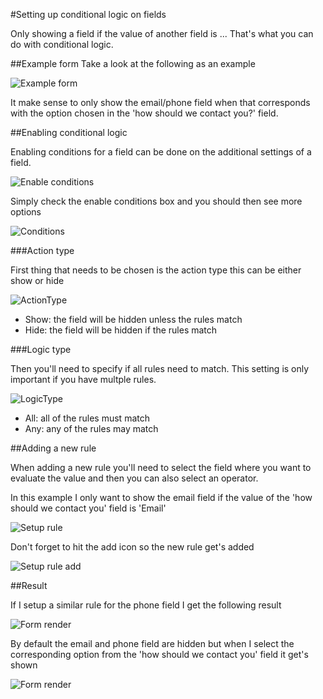 #Setting up conditional logic on fields

Only showing a field if the value of another field is ... That's what you can do with conditional logic.

##Example form
Take a look at the following as an example

![Example form](ExampleForm.png)

It make sense to only show the email/phone field when that corresponds with the option chosen in the 'how should we contact you?' field.

##Enabling conditional logic

Enabling conditions for a field can be done on the additional settings of a field.


![Enable conditions](EnableConditions.png)

Simply check the enable conditions box and you should then see more options

![Conditions](Conditions.png)

###Action type

First thing that needs to be chosen is the action type this can be either show or hide

![ActionType](ActionType.png)

- Show: the field will be hidden unless the rules match
- Hide: the field will be hidden if the rules match

###Logic type

Then you'll need to specify if all rules need to match. This setting is only important if you have multple rules.

![LogicType](LogicType.png)

- All: all of the rules must match
- Any: any of the rules may match

##Adding a new rule

When adding a new rule you'll need to select the field where you want to evaluate the value and then you can also select an operator.

In this example I only want to show the email field if the value of the 'how should we contact you' field is 'Email'

![Setup rule](SetupRule.png)

Don't forget to hit the add icon so the new rule get's added

![Setup rule add](SetupRuleAdd.png)

##Result

If I setup a similar rule for the phone field I get the following result

![Form render](ExampleFormRender.png)

By default the email and phone field are hidden but when I select the corresponding option from the 'how should we contact you' field it get's shown


![Form render](ExampleFormRender2.png)
